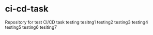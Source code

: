 # ci-cd-task
Repository for test CI/CD task
testing
tesitng1
testing2
testing3
testing4
testing5
testing6
tesiting7
